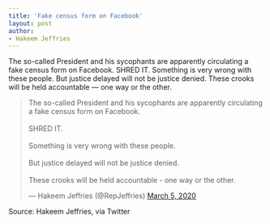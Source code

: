 ```yaml
---
title: 'Fake census form on Facebook'
layout: post
author:
- Hakeem Jeffries
---
```


The so-called President and his sycophants are apparently circulating a fake census form on Facebook. SHRED IT. Something is very wrong with these people. But justice delayed will not be justice denied. These crooks will be held accountable — one way or the other.

<blockquote class="twitter-tweet"><p lang="en" dir="ltr">The so-called President and his sycophants are apparently circulating a fake census form on Facebook.<br><br>SHRED IT.<br><br>Something is very wrong with these people. <br><br>But justice delayed will not be justice denied.<br><br>These crooks will be held accountable - one way or the other.</p>&mdash; Hakeem Jeffries (@RepJeffries) <a href="https://twitter.com/RepJeffries/status/1235637836319162368?ref_src=twsrc%5Etfw">March 5, 2020</a></blockquote> <script async src="https://platform.twitter.com/widgets.js" charset="utf-8"></script>

Source: Hakeem Jeffries, via Twitter
